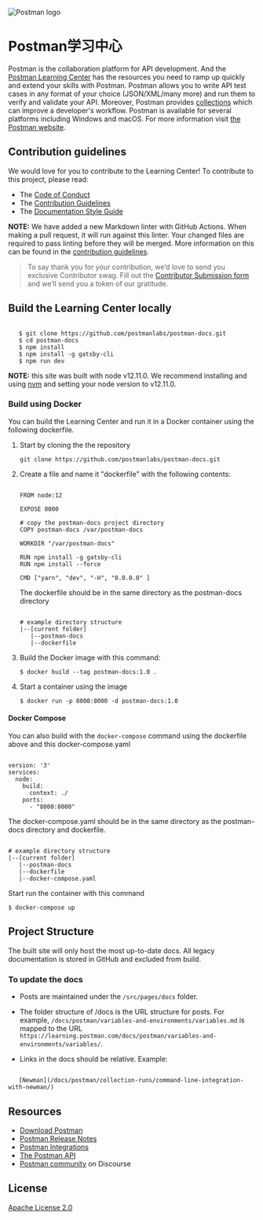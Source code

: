 ![Postman logo](https://assets.getpostman.com/common-share/postman-github-logo.png "Postman logo")

# Postman学习中心

Postman is the collaboration platform for API development. And the [Postman Learning Center](https://learning.postman.com/) has the resources you need to ramp up quickly and extend your skills with Postman. Postman allows you to write API test cases in any format of your choice (JSON/XML/many more) and run them to verify and validate your API. Moreover, Postman provides [collections](https://learning.postman.com/docs/getting-started/creating-the-first-collection/) which can improve a developer's workflow. Postman is available for several platforms including Windows and macOS. For more information visit [the Postman website](https://www.postman.com/).

## Contribution guidelines

We would love for you to contribute to the Learning Center! To contribute to this project, please read:

* The [Code of Conduct](https://www.postman.com/code-of-conduct)
* The [Contribution Guidelines](CONTRIBUTING.md)
* The [Documentation Style Guide](DOCS_STYLE_GUIDE.md)

**NOTE:** We have added a new Markdown linter with GitHub Actions. When making a pull request, it will run against this linter. Your changed files are required to pass linting before they will be merged. More information on this can be found in the [contribution guidelines](CONTRIBUTING.md).

> To say thank you for your contribution, we’d love to send you exclusive Contributor swag. Fill out the [Contributor Submission form](https://docs.google.com/forms/d/e/1FAIpQLSfbLAcxl-IOiv3NmgEaWw7FleOaXnIyIoIrY_zn6U4JvjQBGA/viewform?usp=send_form) and we’ll send you a token of our gratitude.

## Build the Learning Center locally

```

   $ git clone https://github.com/postmanlabs/postman-docs.git
   $ cd postman-docs
   $ npm install
   $ npm install -g gatsby-cli
   $ npm run dev

```

**NOTE:** this site was built with node v12.11.0. We recommend installing and using [nvm](https://github.com/nvm-sh/nvm) and setting your node version to v12.11.0.

### Build using Docker

You can build the Learning Center and run it in a Docker container using the following dockerfile.

1. Start by cloning the the repository

   `git clone https://github.com/postmanlabs/postman-docs.git`

2. Create a file and name it "dockerfile" with the following contents:

    ```

    FROM node:12

    EXPOSE 8000

    # copy the postman-docs project directory
    COPY postman-docs /var/postman-docs

    WORKDIR "/var/postman-docs"

    RUN npm install -g gatsby-cli
    RUN npm install --force

    CMD ["yarn", "dev", "-H", "0.0.0.0" ]

    ```

    The dockerfile should be in the same directory as the postman-docs directory

    ```

    # example directory structure
    |--[current folder]
       |--postman-docs
       |--dockerfile

    ```

3. Build the Docker image with this command:

   `$ docker build --tag postman-docs:1.0 .`

4. Start a container using the image

   `$ docker run -p 8000:8000 -d postman-docs:1.0`

#### Docker Compose

You can also build with the `docker-compose` command using the dockerfile above and this docker-compose.yaml

```

version: '3'
services:
  node:
    build:
      context: ./
    ports:
      - "8000:8000"

```

The docker-compose.yaml should be in the same directory as the postman-docs directory and dockerfile.

```

# example directory structure
|--[current folder]
   |--postman-docs
   |--dockerfile
   |--docker-compose.yaml

```

Start run the container with this command

`$ docker-compose up`

## Project Structure

The built site will only host the most up-to-date docs. All legacy documentation is stored in GitHub and excluded from build.

### To update the docs

* Posts are maintained under the `/src/pages/docs` folder.

* The folder structure of /docs is the URL structure for posts. For example, `/docs/postman/variables-and-environments/variables.md` is mapped to the URL `https://learning.postman.com/docs/postman/variables-and-environments/variables/`.

* Links in the docs should be relative. Example:

```

   [Newman](/docs/postman/collection-runs/command-line-integration-with-newman/)

```

## Resources

* [Download Postman](https://www.postman.com/downloads/)
* [Postman Release Notes](https://www.postman.com/downloads/release-notes)
* [Postman Integrations](https://www.postman.com/integrations/)
* [The Postman API](https://docs.api.getpostman.com/)
* [Postman community](https://community.postman.com/) on Discourse

## License

[Apache License 2.0](LICENSE)
